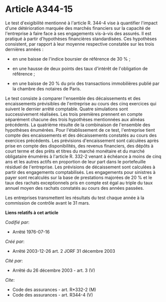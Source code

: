 # Article A344-15

Le test d'exigibilité mentionné à l'article R. 344-4 vise à quantifier l'impact d'une détérioration marquée des marchés
financiers sur la capacité de l'entreprise à faire face à ses engagements vis-à-vis des assurés. Il est pratiqué à partir
d'hypothèses financières standardisées. Ces hypothèses consistent, par rapport à leur moyenne respective constatée sur les
trois dernières années :

- en une baisse de l'indice boursier de référence de 30 % ;

- en une hausse de deux points des taux d'intérêt de l'obligation de référence ;

- en une baisse de 20 % du prix des transactions immobilières publié par la chambre des notaires de Paris.

Le test consiste à comparer l'ensemble des décaissements et des encaissements prévisibles de l'entreprise au cours des cinq
exercices qui suivent le dernier arrêté comptable. Quatre simulations sont successivement réalisées. Les trois premières
prennent en compte séparément chacune des trois hypothèses mentionnées aux alinéas précédents. La quatrième résulte de la
combinaison de l'ensemble des hypothèses énumérées. Pour l'établissement de ce test, l'entreprise tient compte des
encaissements et des décaissements constatés au cours des exercices précédents. Les prévisions d'encaissement sont calculées
après prise en compte des disponibilités, des revenus financiers, des dépôts à court terme et des prêts et titres du marché
monétaire et du marché obligataire énumérés à l'article R. 332-2 venant à échéance à moins de cinq ans et les autres actifs
en proportion de leur part dans le portefeuille résiduel de l'entreprise. Les prévisions de décaissement sont calculées à
partir des engagements comptabilisés. Les engagements pour sinistres à payer sont recalculés sur la base de prestations
majorées de 20 % et le taux des rachats exceptionnels pris en compte est égal au triple du taux annuel moyen des rachats
constatés au cours des années passées.

Les entreprises transmettent les résultats du test chaque année à la commission de contrôle avant le 31 mars.

**Liens relatifs à cet article**

_Codifié par_:

  - Arrêté 1976-07-16

_Créé par_:

  - Arrêté 2003-12-26 art. 2 JORF 31 décembre 2003

_Cité par_:

  - Arrêté du 26 décembre 2003 - art. 3 (V)

_Cite_:

  - Code des assurances - art. R*332-2 (M)
  - Code des assurances - art. R344-4 (V)
